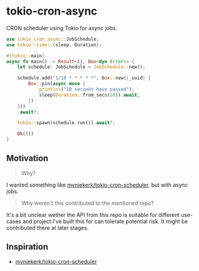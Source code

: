 # tokio-cron-async

CRON scheduler using Tokio for async jobs.

```rs
use tokio_cron_async::JobSchedule;
use tokio::time::{sleep, Duration};

#[tokio::main]
async fn main() -> Result<(), Box<dyn Error>> {
    let schedule: JobSchedule = JobSchedule::new();

    schedule.add("1/10 * * * * *", Box::new(|_uuid| {
        Box::pin(async move {
            println!("10 seconds have passed");
            sleep(Duration::from_secs(10)).await;
        })
    }))
    .await?;

    tokio::spawn(schedule.run()).await?;

    Ok(())
}
```

## Motivation

> Why?

I wanted something like [mvniekerk/tokio-cron-scheduler][1], but with async jobs.

> Why weren't this contributed to the mentioned repo?

It's a bit unclear wether the API from this repo is suitable for different use-cases and project I've built this for can tolerate potential risk.
It might be contributed there at later stages.

## Inspiration

- [mvniekerk/tokio-cron-scheduler][1]

[1]: <https://github.com/mvniekerk/tokio-cron-scheduler> "mvniekerk/tokio-cron-scheduler repository on GitHub"
